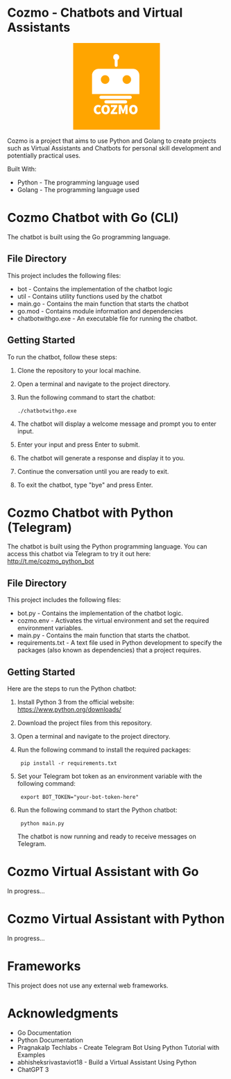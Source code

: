 # Cozmo - Chatbots and Virtual Assistants

<p align="center">
 <img src="https://github.com/claryzw/Cozmo/blob/main/Logo/Cozmo%20Github%20-1.png?raw=true" alt="Cozmo Logo")
</p>

Cozmo is a project that aims to use Python and Golang to create projects such as Virtual Assistants and Chatbots for personal skill development and potentially practical uses.

Built With:

* Python - The programming language used
* Golang - The programming language used

# Cozmo Chatbot with Go (CLI)

The chatbot is built using the Go programming language. 

## File Directory

This project includes the following files:

* bot - Contains the implementation of the chatbot logic
* util - Contains utility functions used by the chatbot
* main.go - Contains the main function that starts the chatbot
* go.mod - Contains module information and dependencies
* chatbotwithgo.exe - An executable file for running the chatbot.

## Getting Started
To run the chatbot, follow these steps:

1. Clone the repository to your local machine.
2. Open a terminal and navigate to the project directory.
3. Run the following command to start the chatbot:

       ./chatbotwithgo.exe

4. The chatbot will display a welcome message and prompt you to enter input.
5. Enter your input and press Enter to submit.
6. The chatbot will generate a response and display it to you.
7. Continue the conversation until you are ready to exit.
8. To exit the chatbot, type "bye" and press Enter.

# Cozmo Chatbot with Python (Telegram)

The chatbot is built using the Python programming language. You can access this chatbot via Telegram to try it out here: http://t.me/cozmo_python_bot

## File Directory

This project includes the following files:

* bot.py - Contains the implementation of the chatbot logic.
* cozmo.env - Activates the virtual environment and set the required environment variables.
* main.py - Contains the main function that starts the chatbot.
* requirements.txt - A text file used in Python development to specify the packages (also known as dependencies) that a project requires.

## Getting Started
Here are the steps to run the Python chatbot:

1. Install Python 3 from the official website: https://www.python.org/downloads/
2. Download the project files from this repository.
3. Open a terminal and navigate to the project directory.
4. Run the following command to install the required packages:

        pip install -r requirements.txt

5. Set your Telegram bot token as an environment variable with the following command:

        export BOT_TOKEN="your-bot-token-here"

6. Run the following command to start the Python chatbot:

        python main.py

    The chatbot is now running and ready to receive messages on Telegram.
    
# Cozmo Virtual Assistant with Go

In progress...

# Cozmo Virtual Assistant with Python

In progress...

# Frameworks

This project does not use any external web frameworks.

# Acknowledgments

* Go Documentation
* Python Documentation
* Pragnakalp Techlabs - Create Telegram Bot Using Python Tutorial with Examples
* abhisheksrivastaviot18 - Build a Virtual Assistant Using Python
* ChatGPT 3
